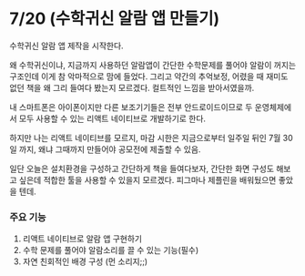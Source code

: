 # 7/20 (수학귀신 알람 앱 만들기)

수학귀신 알람 앱 제작을 시작한다.

왜 수학귀신이냐, 지금까지 사용하던 알람앱이 간단한 수학문제를 풀어야 알람이 꺼지는 구조인데 이게 참 악마적으로 맘에 들었다. 그리고 약간의 추억보정, 어렸을 때 재미도 없던 책을 왜 그리 들여다 봤는지 모르겠다. 컬트적인 느낌을 받아서였을까.

내 스마트폰은 아이폰이지만 다른 보조기기들은 전부 안드로이드이므로 두 운영체제에서 모두 사용할 수 있는 리액트 네이티브로 개발하기로 한다.

하지만 나는 리액트 네이티브를 모르지, 마감 시한은 지금으로부터 일주일 뒤인 7월 30일 까지, 왜냐 그때까지 만들어야 공모전에 제출할 수 있음.

일단 오늘은 설치환경을 구성하고 간단하게 책을 들여다보자, 간단한 화면 구성도 해보고 싶은데 적합한 툴을 사용할 수 있을지 모르겠다. 피그마나 제플린을 배워뒀으면 좋았을 텐데.

### 주요 기능
1. 리액트 네이티브로 알람 앱 구현하기
2. 수학 문제를 풀어야 알람소리를 끌 수 있는 기능(필수)
3. 자연 친회적인 배경 구성 (먼 소리지;;)